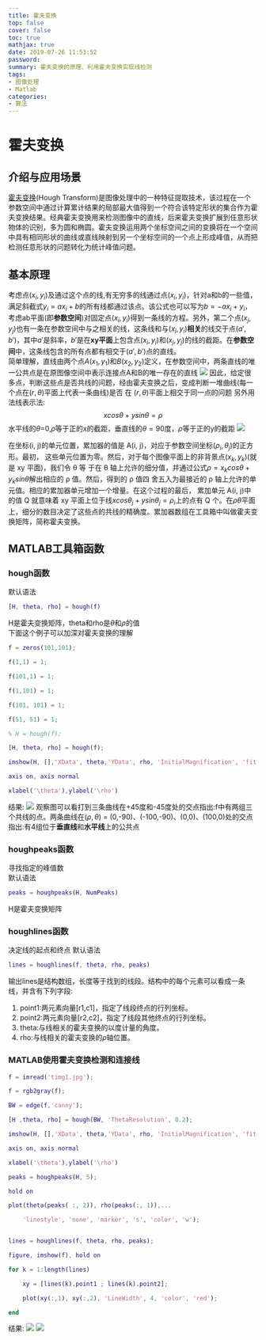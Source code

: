 ```yaml
---
title: 霍夫变换
top: false
cover: false
toc: true
mathjax: true
date: 2019-07-26 11:53:52
password:
summary: 霍夫变换的原理、利用霍夫变换实现线检测
tags:
- 图像处理
- Matlab
categories:
- 算法
---
```


# 霍夫变换
## 介绍与应用场景

[霍夫变换](https://zh.wikipedia.org/wiki/%E9%9C%8D%E5%A4%AB%E5%8F%98%E6%8D%A2)(Hough Transform)是图像处理中的一种特征提取技术，该过程在一个参数空间中通过计算累计结果的局部最大值得到一个符合该特定形状的集合作为霍夫变换结果。经典霍夫变换用来检测图像中的直线，后来霍夫变换扩展到任意形状物体的识别，多为圆和椭圆。霍夫变换运用两个坐标空间之间的变换将在一个空间中具有相同形状的曲线或直线映射到另一个坐标空间的一个点上形成峰值，从而把检测任意形状的问题转化为统计峰值问题。

## 基本原理
考虑点$(x_i,y_i)$及通过这个点的线,有无穷多的线通过点$(x_i,y_i)$，针对a和b的一些值，满足斜截式$y_i = ax_i + b$的所有线都通过该点。该公式也可以写为$b = -ax_i + y_i$，考虑ab平面(即**参数空间**)对固定点$(x_i,y_i)$得到一条线的方程。另外，第二个点$(x_j,y_j)$也有一条在参数空间中与之相关的线，这条线和与$(x_i,y_i)$**相关**的线交于点$(a',b')$，其中$a'$是斜率，$b'$是在**xy平面**上包含点$(x_i,y_i)$和$(x_j,y_j)$的线的截距。在**参数空间**中，这条线包含的所有点都有相交于$(a',b')$点的直线。    
简单理解，直线由两个点$A(x_1,y_1)$和$B(x_2,y_2)$定义，在参数空间中，两条直线的唯一公共点是在原图像空间中表示连接点A和B的唯一存在的直线
![](https://i.loli.net/2019/07/24/5d38129f0e9f156720.jpg)
因此，给定很多点，判断这些点是否共线的问题，经由霍夫变换之后，变成判断一堆曲线(每一个点在$(r, \theta)$平面上代表一条曲线)是否 在 $(r,\theta)$平面上相交于同一点的问题
另外用法线表示法:
$$xcos\theta + ysin\theta = \rho$$
水平线的$\theta$=0,$\rho$等于正的x的截距，垂直线的$\theta=90$度，$\rho$等于正的y的截距
![](https://i.loli.net/2019/07/24/5d382004e2bab23873.jpg)

在坐标(i, j)的单元位置，累加器的值是 A(i, j)，对应于参数空间坐标$(\rho_i,\theta_j)$的正方形。最初， 这些单元位置为零。然后，对于每个图像平面上的非背景点$(x_k,y_k)$(就是 xy 平面)，我们令 θ 等 于在 θ 轴上允许的细分值，并通过公式$\rho = x_kcos\theta+y_ksin\theta$解出相应的 ρ 值。然后，得到的 ρ 值四 舍五入为最接近的 ρ 轴上允许的单元值。相应的累加器单元增加一个增量。在这个过程的最后， 累加单元 A(i, j)中的值 Q 就意味着 xy 平面上位于线$xcos\theta_j+ysin\theta_j = \rho_i$上的点有 Q 个。在$\rho\theta$平面上，细分的数目决定了这些点的共线的精确度。累加器数组在工具箱中叫做霍夫变换矩阵，简称霍夫变换。

## MATLAB工具箱函数
### hough函数
默认语法

```matlab
[H, theta, rho] = hough(f)
```

H是霍夫变换矩阵，theta和rho是$\theta$和$\rho$的值    
下面这个例子可以加深对霍夫变换的理解

```matlab
f = zeros(101,101);

f(1,1) = 1;

f(101,1) = 1;

f(1,101) = 1;

f(101, 101) = 1;

f(51, 51) = 1;

% H = hough(f);

[H, theta, rho] = hough(f);

imshow(H, [],'XData', theta,'YData', rho, 'InitialMagnification', 'fit')

axis on, axis normal

xlabel('\theta'),ylabel('\rho')
```

结果:
![](https://i.loli.net/2019/07/24/5d381e6cd3ce994397.jpg)
观察图可以看打到三条曲线在+45度和-45度处的交点指出:f中有两组三个共线的点。两条曲线在$(\rho,\theta)$ = (0,-90)、(-100,-90)、(0,0)、(100,0)处的交点指出:有4组位于**垂直线**和**水平线**上的公共点

### houghpeaks函数
寻找指定的峰值数    
默认语法

```matlab
peaks = houghpeaks(H, NumPeaks)
```

H是霍夫变换矩阵

### houghlines函数
决定线的起点和终点
默认语法

```matlab
lines = houghlines(f, theta, rho, peaks)
```

输出lines是结构数组，长度等于找到的线段。结构中的每个元素可以看成一条线，并含有下列字段:    
  1. point1:两元素向量[r1,c1]，指定了线段终点的行列坐标。
  2. point2:两元素向量[r2,c2]，指定了线段其他终点的行列坐标。
  3. theta:与线相关的霍夫变换的以度计量的角度。
  4. rho:与线相关的霍夫变换的$\rho$轴位置。


### MATLAB使用霍夫变换检测和连接线

```matlab
f = imread('timg1.jpg');

f = rgb2gray(f);

BW = edge(f,'canny');

[H ,theta, rho] = hough(BW, 'ThetaResolution', 0.2);

imshow(H, [],'XData', theta,'YData', rho, 'InitialMagnification', 'fit')

axis on, axis normal

xlabel('\theta'),ylabel('\rho')

peaks = houghpeaks(H, 5);

hold on

plot(theta(peaks( :, 2)), rho(peaks(:, 1)),...

    'linestyle', 'none', 'marker', 's', 'color', 'w');


lines = houghlines(f, theta, rho, peaks);

figure, imshow(f), hold on

for k = 1:length(lines)

    xy = [lines(k).point1 ; lines(k).point2];

    plot(xy(:,1), xy(:,2), 'LineWidth', 4, 'color', 'red');

end
```

结果:
![](https://i.loli.net/2019/07/24/5d381d8d80bff63571.jpg)
![](https://i.loli.net/2019/07/24/5d381de2778c421022.jpg)

